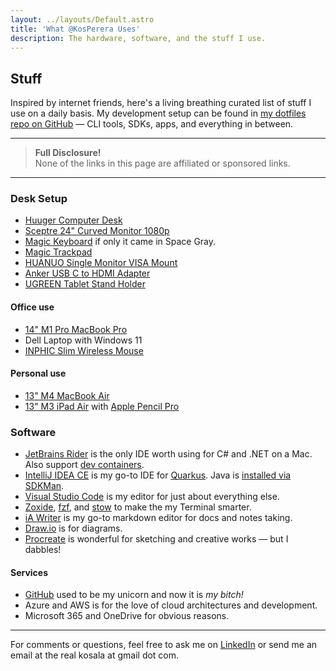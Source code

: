 ```yaml
---
layout: ../layouts/Default.astro
title: 'What @KosPerera Uses'
description: The hardware, software, and the stuff I use.
---
```


## Stuff

Inspired by internet friends, here's a living breathing curated list of stuff I use on a daily basis. My development setup can be found in [my dotfiles repo on GitHub](https://github.com/kosperera/dotfiles) — CLI tools, SDKs, apps, and everything in between.

---
> **Full Disclosure!**<br />
> None of the links in this page are affiliated or sponsored links.
---

### Desk Setup

- [Huuger Computer Desk](https://www.amazon.com/dp/B0BVQHSY2W)
- [Sceptre 24" Curved Monitor 1080p](https://www.amazon.com/dp/B07KXSR99Y)
- [Magic Keyboard](https://www.amazon.com/Apple-Magic-Keyboard-US-English/dp/B09BRDXB7N) if only it came in Space Gray.
- [Magic Trackpad](https://www.amazon.com/Apple-Magic-Trackpad-Multi-Touch-Surface/dp/B09BRG3MZ2)
- [HUANUO Single Monitor VISA Mount](https://www.amazon.com/dp/B0BGWQFX56)
- [Anker USB C to HDMI Adapter](https://www.amazon.com/dp/B07THJGZ9Z)
- [UGREEN Tablet Stand Holder](https://www.amazon.com/dp/B09P87NBYS)

#### Office use
- [14" M1 Pro MacBook Pro](https://www.amazon.com/Apple-MacBook-14-inch-8%E2%80%91core-14%E2%80%91core/dp/B09JQSLL92)
- Dell Laptop with Windows 11
- [INPHIC Slim Wireless Mouse](https://www.amazon.com/dp/B08P36X7RQ)

#### Personal use
- [13" M4 MacBook Air](https://www.amazon.com/dp/B0DZD9S5GC)
- [13" M3 iPad Air](https://www.amazon.com/Apple-13-inch-Intelligence-Display-All-Day/dp/B0DZ76QBLQ) with [Apple Pencil Pro](https://www.amazon.com/dp/B0D3J71RM7?ref=ods_ucc_kindle_B0D3J71RM7)

### Software

- [JetBrains Rider](https://www.jetbrains.com/rider/) is the only IDE worth using for C# and .NET on a Mac. Also support [dev containers](https://github.com/kosperera?tab=repositories&q=try-dotnet&type=&language=&sort=).
- [IntelliJ IDEA CE](https://www.jetbrains.com/idea/) is my go-to IDE for [Quarkus](https://github.com/kosperera/skol-resthooks-try-quarkus). Java is [installed via SDKMan](https://github.com/kosperera/dotfiles/blob/main/install).
- [Visual Studio Code](https://code.visualstudio.com) is my editor for just about everything else.
- [Zoxide](https://github.com/ajeetdsouza/zoxide#readme-ov-file), [fzf](https://github.com/junegunn/fzf#readme-ov-file), and [stow](https://www.gnu.org/software/stow/) to make the my Terminal smarter.
- [iA Writer](https://ia.net/writer) is my go-to markdown editor for docs and notes taking.
- [Draw.io](https://www.drawio.com) is for diagrams.
- [Procreate](https://procreate.com/procreate) is wonderful for sketching and creative works — but I dabbles!

#### Services
- [GitHub](https://github.com/kosperera) used to be my unicorn and now it is *my bitch!*
- Azure and AWS is for the love of cloud architectures and development.
- Microsoft 365 and OneDrive for obvious reasons.

---

For comments or questions, feel free to ask me on [LinkedIn](https://www.linkedin.com/in/kosperera) or send me an email at the real kosala at gmail dot com.